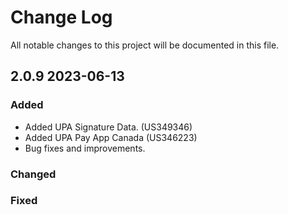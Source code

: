 # Change Log
All notable changes to this project will be documented in this file.
 
## 2.0.9 2023-06-13
 
### Added
- Added UPA Signature Data. (US349346)
- Added UPA Pay App Canada (US346223)
- Bug fixes and improvements.
 
### Changed
 
### Fixed